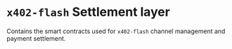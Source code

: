 # `x402-flash` Settlement layer

Contains the smart contracts used for `x402-flash` channel management and payment settlement.